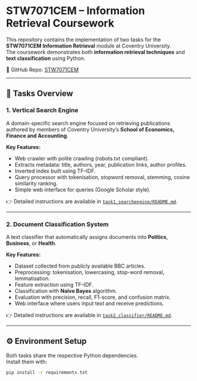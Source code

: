 # STW7071CEM – Information Retrieval Coursework  

This repository contains the implementation of two tasks for the **STW7071CEM Information Retrieval** module at Coventry University.  
The coursework demonstrates both **information retrieval techniques** and **text classification** using Python.  

🔗 GitHub Repo: [STW7071CEM](https://github.com/niksust/STW7071CEM)  

---

## 📌 Tasks Overview  

### 1. Vertical Search Engine  
A domain-specific search engine focused on retrieving publications authored by members of Coventry University’s **School of Economics, Finance and Accounting**.  

**Key Features:**  
- Web crawler with polite crawling (robots.txt compliant).  
- Extracts metadata: title, authors, year, publication links, author profiles.  
- Inverted index built using TF–IDF.  
- Query processor with tokenisation, stopword removal, stemming, cosine similarity ranking.  
- Simple web interface for queries (Google Scholar style).  

👉 Detailed instructions are available in [`task1_searchengine/README.md`](task1_searchengine/README.md).  

---

### 2. Document Classification System  
A text classifier that automatically assigns documents into **Politics**, **Business**, or **Health**.  

**Key Features:**  
- Dataset collected from publicly available BBC articles.  
- Preprocessing: tokenisation, lowercasing, stop-word removal, lemmatisation.  
- Feature extraction using TF–IDF.  
- Classification with **Naïve Bayes** algorithm.  
- Evaluation with precision, recall, F1-score, and confusion matrix.  
- Web interface where users input text and receive predictions.  

👉 Detailed instructions are available in [`task2_classifier/README.md`](task2_classifier/README.md).  

---

## ⚙️ Environment Setup  

Both tasks share the respective Python dependencies.  
Install them with:  

```bash
pip install -r requirements.txt
